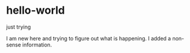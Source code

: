 # hello-world
just trying

I am new here and trying to figure out what is happening.
I added a non-sense information.
